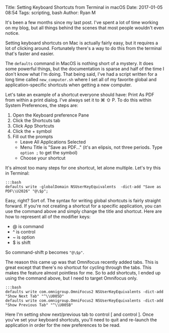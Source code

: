 Title: Setting Keyboard Shortcuts from Terminal in macOS
Date: 2017-01-05 08:54
Tags: scripting, bash
Author: Ryan M

It's been a few months since my last post. I've spent a lot of time working on my blog, but all things behind the scenes that most people wouldn't even notice. 

Setting keyboard shortcuts on Mac is actually fairly easy, but it requires a lot of clicking around. Fortunately there's a way to do this from the terminal that's faster and easier.
<!-- PELICAN_END_SUMMARY -->

The `defaults` command in MacOS is nothing short of a mystery. It does some powerful things, but the documentation is sparse and half of the time I don't know what I'm doing. That being said, I've had a script written for a long time called `new_computer.sh` where I set all of my favorite global and application-specific shortcuts when getting a new computer.

Let's take an example of a shortcut everyone should have: Print As PDF from within a print dialog. I've always set it to ⌘ ⇧ P. To do this within System Preferences, the steps are:

1. Open the Keyboard preference Pane
2. Click the Shortcuts tab
3. Click App Shortcuts
4. Click the + symbol
5. Fill out the prompts
    - Leave All Applications Selected
    - Menu Title is "Save as PDF…" (it's an elipsis, not three periods. Type `option ;` to get the symbol)
    - Choose your shortcut

It's almost too many steps for one shortcut, let alone multiple. Let's try this in Terminal:

    :::bash
    defaults write -globalDomain NSUserKeyEquivalents  -dict-add "Save as PDF\\U2026" "@\$p";

Easy, right? Sort of. The syntax for writing global shortcuts is fairly straight forward. If you're not creating a shortcut for a specific application, you can use the command above and simply change the title and shortcut. Here are how to represent all of the modifier keys:

- @ is command
- ^ is control
- ~ is option
- $ is shift

So command-shift p becomes `"@\$p"`.

The reason this came up was that Omnifocus recently added tabs. This is great except that there's no shortcut for cycling through the tabs. This makes the feature almost pointless for me. So to add shortcuts, I ended up using the command above, but I need to target Omnifocus only.


    :::bash
    defaults write com.omnigroup.OmniFocus2 NSUserKeyEquivalents -dict-add "Show Next Tab" "^\\U005D"
    defaults write com.omnigroup.OmniFocus2 NSUserKeyEquivalents -dict-add "Show Previous Tab" "^\\U005B"

Here I'm setting show next/previous tab to control [ and control ]. Once you've set your keyboard shortcuts, you'll need to quit and re-launch the application in order for the new preferences to be read.
